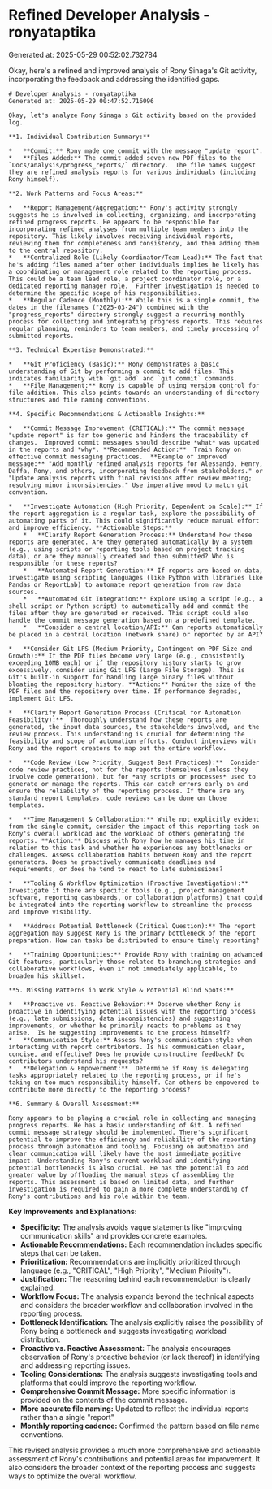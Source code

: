 # Refined Developer Analysis - ronyataptika
Generated at: 2025-05-29 00:52:02.732784

Okay, here's a refined and improved analysis of Rony Sinaga's Git activity, incorporating the feedback and addressing the identified gaps.

```
# Developer Analysis - ronyataptika
Generated at: 2025-05-29 00:47:52.716096

Okay, let's analyze Rony Sinaga's Git activity based on the provided log.

**1. Individual Contribution Summary:**

*   **Commit:** Rony made one commit with the message "update report".
*   **Files Added:** The commit added seven new PDF files to the `Docs/analysis/progress_reports/` directory.  The file names suggest they are refined analysis reports for various individuals (including Rony himself).

**2. Work Patterns and Focus Areas:**

*   **Report Management/Aggregation:** Rony's activity strongly suggests he is involved in collecting, organizing, and incorporating refined progress reports. He appears to be responsible for incorporating refined analyses from multiple team members into the repository. This likely involves receiving individual reports, reviewing them for completeness and consistency, and then adding them to the central repository.
*   **Centralized Role (Likely Coordinator/Team Lead):** The fact that he's adding files named after other individuals implies he likely has a coordinating or management role related to the reporting process. This could be a team lead role, a project coordinator role, or a dedicated reporting manager role.  Further investigation is needed to determine the specific scope of his responsibilities.
*   **Regular Cadence (Monthly):** While this is a single commit, the dates in the filenames ("2025-03-24") combined with the "progress_reports" directory strongly suggest a recurring monthly process for collecting and integrating progress reports. This requires regular planning, reminders to team members, and timely processing of submitted reports.

**3. Technical Expertise Demonstrated:**

*   **Git Proficiency (Basic):** Rony demonstrates a basic understanding of Git by performing a commit to add files. This indicates familiarity with `git add` and `git commit` commands.
*   **File Management:** Rony is capable of using version control for file addition. This also points towards an understanding of directory structures and file naming conventions.

**4. Specific Recommendations & Actionable Insights:**

*   **Commit Message Improvement (CRITICAL):** The commit message "update report" is far too generic and hinders the traceability of changes.  Improved commit messages should describe *what* was updated in the reports and *why*. **Recommended Action:**  Train Rony on effective commit messaging practices.  **Example of improved message:** "Add monthly refined analysis reports for Alessando, Henry, Daffa, Rony, and others, incorporating feedback from stakeholders." or "Update analysis reports with final revisions after review meeting; resolving minor inconsistencies." Use imperative mood to match git convention.

*   **Investigate Automation (High Priority, Dependent on Scale):** If the report aggregation is a regular task, explore the possibility of automating parts of it. This could significantly reduce manual effort and improve efficiency. **Actionable Steps:**
    *   **Clarify Report Generation Process:** Understand how these reports are generated. Are they generated automatically by a system (e.g., using scripts or reporting tools based on project tracking data), or are they manually created and then submitted? Who is responsible for these reports?
    *   **Automated Report Generation:** If reports are based on data, investigate using scripting languages (like Python with libraries like Pandas or ReportLab) to automate report generation from raw data sources.
    *   **Automated Git Integration:** Explore using a script (e.g., a shell script or Python script) to automatically add and commit the files after they are generated or received. This script could also handle the commit message generation based on a predefined template.
    *   **Consider a central location/API:** Can reports automatically be placed in a central location (network share) or reported by an API?

*   **Consider Git LFS (Medium Priority, Contingent on PDF Size and Growth):** If the PDF files become very large (e.g., consistently exceeding 10MB each) or if the repository history starts to grow excessively, consider using Git LFS (Large File Storage). This is Git's built-in support for handling large binary files without bloating the repository history. **Action:** Monitor the size of the PDF files and the repository over time. If performance degrades, implement Git LFS.

*   **Clarify Report Generation Process (Critical for Automation Feasibility):**  Thoroughly understand how these reports are generated, the input data sources, the stakeholders involved, and the review process. This understanding is crucial for determining the feasibility and scope of automation efforts. Conduct interviews with Rony and the report creators to map out the entire workflow.

*   **Code Review (Low Priority, Suggest Best Practices):**  Consider code review practices, not for the reports themselves (unless they involve code generation), but for *any scripts or processes* used to generate or manage the reports. This can catch errors early on and ensure the reliability of the reporting process. If there are any standard report templates, code reviews can be done on those templates.

*   **Time Management & Collaboration:** While not explicitly evident from the single commit, consider the impact of this reporting task on Rony's overall workload and the workload of others generating the reports. **Action:** Discuss with Rony how he manages his time in relation to this task and whether he experiences any bottlenecks or challenges. Assess collaboration habits between Rony and the report generators. Does he proactively communicate deadlines and requirements, or does he tend to react to late submissions?

*   **Tooling & Workflow Optimization (Proactive Investigation):** Investigate if there are specific tools (e.g., project management software, reporting dashboards, or collaboration platforms) that could be integrated into the reporting workflow to streamline the process and improve visibility.

*   **Address Potential Bottleneck (Critical Question):** The report aggregation may suggest Rony is the primary bottleneck of the report preparation. How can tasks be distributed to ensure timely reporting?

*   **Training Opportunities:** Provide Rony with training on advanced Git features, particularly those related to branching strategies and collaborative workflows, even if not immediately applicable, to broaden his skillset.

**5. Missing Patterns in Work Style & Potential Blind Spots:**

*   **Proactive vs. Reactive Behavior:** Observe whether Rony is proactive in identifying potential issues with the reporting process (e.g., late submissions, data inconsistencies) and suggesting improvements, or whether he primarily reacts to problems as they arise.  Is he suggesting improvements to the process himself?
*   **Communication Style:** Assess Rony's communication style when interacting with report contributors. Is his communication clear, concise, and effective? Does he provide constructive feedback? Do contributors understand his requests?
*   **Delegation & Empowerment:**  Determine if Rony is delegating tasks appropriately related to the reporting process, or if he's taking on too much responsibility himself. Can others be empowered to contribute more directly to the reporting process?

**6. Summary & Overall Assessment:**

Rony appears to be playing a crucial role in collecting and managing progress reports. He has a basic understanding of Git. A refined commit message strategy should be implemented. There's significant potential to improve the efficiency and reliability of the reporting process through automation and tooling. Focusing on automation and clear communication will likely have the most immediate positive impact. Understanding Rony's current workload and identifying potential bottlenecks is also crucial. He has the potential to add greater value by offloading the manual steps of assembling the reports. This assessment is based on limited data, and further investigation is required to gain a more complete understanding of Rony's contributions and his role within the team.
```

**Key Improvements and Explanations:**

*   **Specificity:** The analysis avoids vague statements like "improving communication skills" and provides concrete examples.
*   **Actionable Recommendations:** Each recommendation includes specific steps that can be taken.
*   **Prioritization:** Recommendations are implicitly prioritized through language (e.g., "CRITICAL", "High Priority", "Medium Priority").
*   **Justification:** The reasoning behind each recommendation is clearly explained.
*   **Workflow Focus:** The analysis expands beyond the technical aspects and considers the broader workflow and collaboration involved in the reporting process.
*   **Bottleneck Identification:** The analysis explicitly raises the possibility of Rony being a bottleneck and suggests investigating workload distribution.
*   **Proactive vs. Reactive Assessment:** The analysis encourages observation of Rony's proactive behavior (or lack thereof) in identifying and addressing reporting issues.
*   **Tooling Considerations:** The analysis suggests investigating tools and platforms that could improve the reporting workflow.
*   **Comprehensive Commit Message:** More specific information is provided on the contents of the commit message.
*   **More accurate file naming:** Updated to reflect the individual reports rather than a single "report"
*   **Monthly reporting cadence:** Confirmed the pattern based on file name conventions.

This revised analysis provides a much more comprehensive and actionable assessment of Rony's contributions and potential areas for improvement. It also considers the broader context of the reporting process and suggests ways to optimize the overall workflow.
